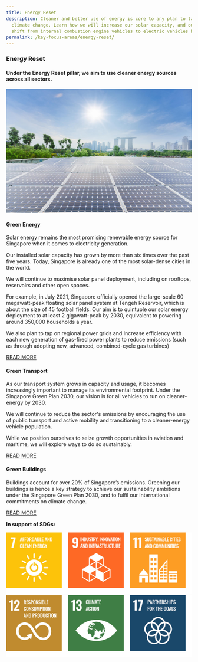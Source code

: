 ```yaml
---
title: Energy Reset
description: Cleaner and better use of energy is core to any plan to tackle
  climate change. Learn how we will increase our solar capacity, and our aim to
  shift from internal combustion engine vehicles to electric vehicles by 2040.
permalink: /key-focus-areas/energy-reset/
---
```

### Energy Reset

#### Under the Energy Reset pillar, we aim to use cleaner energy sources across all sectors.

![Energy Reset](/images/framework/framework_energyreset.jpg)
 
#### Green Energy
 
Solar energy remains the most promising renewable energy source for Singapore when it comes to electricity generation. 
 
Our installed solar capacity has grown by more than six times over the past five years. Today, Singapore is already one of the most solar-dense cities in the world.
 
We will continue to maximise solar panel deployment, including on rooftops, reservoirs and other open spaces.
 
For example, in July 2021, Singapore officially opened the large-scale 60 megawatt-peak floating solar panel system at Tengeh Reservoir, which is about the size of 45 football fields. Our aim is to quintuple our solar energy deployment to at least 2 gigawatt-peak by 2030, equivalent to powering around 350,000 households a year.
 
We also plan to tap on regional power grids and Increase efficiency with each new generation of gas-fired power plants to reduce emissions (such as through adopting new, advanced, combined-cycle gas turbines)
 
[READ MORE](https://www.ema.gov.sg/Renewable_Energy.aspx)

 
 
#### Green Transport
 
As our transport system grows in capacity and usage, it becomes increasingly important to manage its environmental footprint. Under the Singapore Green Plan 2030, our vision is for all vehicles to run on cleaner-energy by 2030.
 
We will continue to reduce the sector's emissions by encouraging the use of public transport and active mobility and transitioning to a cleaner-energy vehicle population.
 
While we position ourselves to seize growth opportunities in aviation and maritime, we will explore ways to do so sustainably.
 
[READ MORE](https://www.mot.gov.sg/what-we-do/green-transport)

 
 
 
#### Green Buildings
 
Buildings account for over 20% of Singapore’s emissions. Greening our buildings is hence a key strategy to achieve our sustainability ambitions under the Singapore Green Plan 2030, and to fulfil our international commitments on climate change.
 
 
[READ MORE](https://www.mnd.gov.sg/our-work/greening-our-home/singapore-green-building-masterplan)




**In support of SDGs:**

<div class="sdg-container">
	<img class="sdg-image" src="/images/framework/energyreset_01.jpg" alt="7 9 11" />
	<img class="sdg-image" src="/images/framework/energyreset_02.jpg" alt="12 13 17" />
</div>
